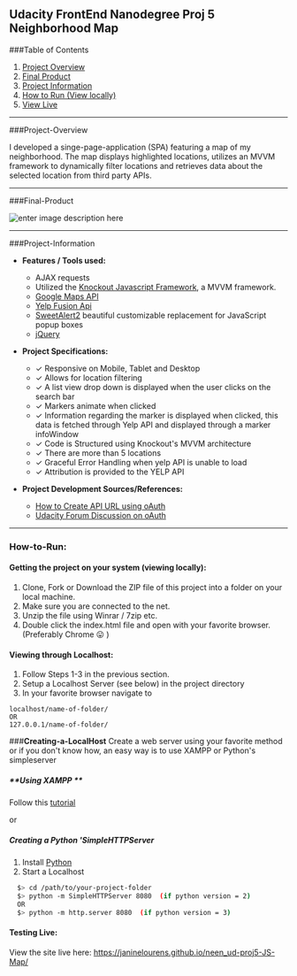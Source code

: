 **Udacity FrontEnd Nanodegree Proj 5**
Neighborhood Map
---

###Table of Contents
1. [Project Overview](#project-overview)
2. [Final Product](#final-product)
3. [Project Information](#project-information)
7. [How to Run (View locally)](#how-to-run)
9. [View Live](https://janinelourens.github.io/neen_ud-proj5-JS-Map/)

---

###Project-Overview

I developed a singe-page-application (SPA) featuring a map of my neighborhood. The map displays highlighted locations, utilizes an MVVM framework to dynamically filter locations and retrieves data about the selected location from third party APIs.

---
###Final-Product

![enter image description here](https://www.dropbox.com/s/of8u5xwsp6pbweu/neighborhoodsm.png?raw=1)

---

###Project-Information

- **Features / Tools used:**
  -  AJAX requests
  -  Utilized the [Knockout Javascript Framework](http://knockoutjs.com/), a MVVM framework.
  -  [Google Maps API](https://developers.google.com/maps/)
  -  [Yelp Fusion Api](https://www.yelp.com/developers)
  -  [SweetAlert2](https://limonte.github.io/sweetalert2/) beautiful customizable replacement for JavaScript popup boxes
  -  [jQuery](https://jquery.com/)

- **Project Specifications:**
  -   ✓ Responsive on Mobile, Tablet and Desktop
  -  ✓ Allows for location filtering
  -  ✓ A list view drop down is displayed when the user clicks on the search bar
  - ✓ Markers animate when clicked
  - ✓ Information regarding the marker is displayed when clicked, this data is fetched through Yelp API and displayed through a marker infoWindow
  - ✓ Code is Structured using Knockout's MVVM architecture
  - ✓ There are more than 5 locations
  -  ✓ Graceful Error Handling when yelp API is unable to load
  - ✓ Attribution is provided  to the YELP API
  
- **Project Development Sources/References:**
  - [How to Create API URL using oAuth](https://forums.asp.net/t/1801674.aspx?how+to+create+API+URL+using+some+credentials)
  - [Udacity Forum Discussion on oAuth](https://discussions.udacity.com/t/final-project-possible-to-use-yelp-api/32293/3)
  
  
---

### How-to-Run:

#### **Getting the project on your system (viewing locally):**

1. Clone, Fork or Download the ZIP file of this project into a folder on your local machine.
2. Make sure you are connected to the net.
3. Unzip the file using Winrar / 7zip etc.
4. Double click the index.html file and open with your favorite browser. (Preferably Chrome :stuck_out_tongue: )

#### **Viewing through Localhost:**
1. Follow Steps 1-3 in the previous section.
2. Setup a Localhost Server (see below) in the project directory
3. In your favorite browser navigate to

```
localhost/name-of-folder/
OR
127.0.0.1/name-of-folder/
```


###**Creating-a-LocalHost**
Create a web server using your favorite method or if you don't know how, an easy way is to use XAMPP or Python's simpleserver

##### **Using XAMPP **
Follow this [tutorial](https://blog.udemy.com/xampp-tutorial/)

or

##### **Creating a Python 'SimpleHTTPServer**
1. Install [Python](https://www.python.org/downloads/)
2. Start a Localhost
```bash
  $> cd /path/to/your-project-folder
  $> python -m SimpleHTTPServer 8080  (if python version = 2)
  OR
  $> python -m http.server 8080  (if python version = 3)
```


#### **Testing Live:**
View the site live here: https://janinelourens.github.io/neen_ud-proj5-JS-Map/

